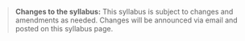 > **Changes to the syllabus:** This syllabus is subject to changes and amendments as needed. Changes will be announced via email and posted on this syllabus page.
